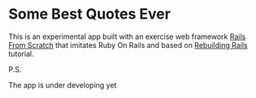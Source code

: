 # Some Best Quotes Ever

This is an experimental app built with an exercise web framework [Rails From Scratch](https://github.com/mikitsik/rails_from_scratch) that imitates Ruby On Rails and based on [Rebuilding Rails](https://rebuilding-rails.com/) tutorial.

P.S.

The app is under developing yet
